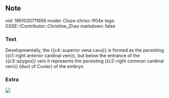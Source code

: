 ## Note
nid: 1661020711656
model: Cloze-chrisc-ff04e
tags: GSSE::!Contributor::Christine_Zhao
markdown: false

### Text
<div>
  <div>
    <div>
      <div>
        Developmentally, the {{c4::superior vena cava}} is formed
        as the persisting {{c1::right anterior cardinal vein}}, but
        below the entrance of the {{c3::azygos}} vein it represents
        the persisting {{c2::right common cardinal vein}} (duct of
        Cuvier) of the embryo
      </div>
    </div>
  </div>
</div>

### Extra
<img src="611961.jpg">
